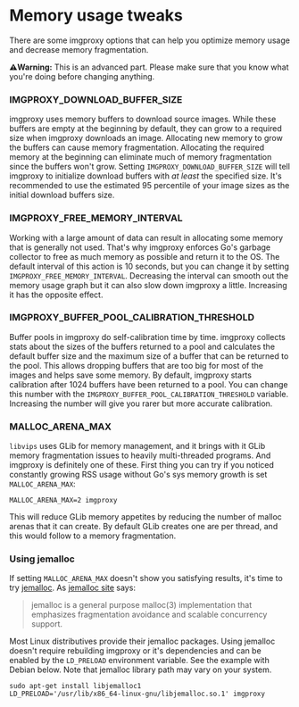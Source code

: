 # Memory usage tweaks

There are some imgproxy options that can help you optimize memory usage and decrease memory fragmentation.

**⚠️Warning:** This is an advanced part. Please make sure that you know what you're doing before changing anything.

### IMGPROXY_DOWNLOAD_BUFFER_SIZE

imgproxy uses memory buffers to download source images. While these buffers are empty at the beginning by default, they can grow to a required size when imgproxy downloads an image. Allocating new memory to grow the buffers can cause memory fragmentation. Allocating the required memory at the beginning can eliminate much of memory fragmentation since the buffers won't grow. Setting `IMGPROXY_DOWNLOAD_BUFFER_SIZE` will tell imgproxy to initialize download buffers with _at least_ the specified size. It's recommended to use the estimated 95 percentile of your image sizes as the initial download buffers size.

### IMGPROXY_FREE_MEMORY_INTERVAL

Working with a large amount of data can result in allocating some memory that is generally not used. That's why imgproxy enforces Go's garbage collector to free as much memory as possible and return it to the OS. The default interval of this action is 10 seconds, but you can change it by setting `IMGPROXY_FREE_MEMORY_INTERVAL`. Decreasing the interval can smooth out the memory usage graph but it can also slow down imgproxy a little. Increasing it has the opposite effect.

### IMGPROXY_BUFFER_POOL_CALIBRATION_THRESHOLD

Buffer pools in imgproxy do self-calibration time by time. imgproxy collects stats about the sizes of the buffers returned to a pool and calculates the default buffer size and the maximum size of a buffer that can be returned to the pool. This allows dropping buffers that are too big for most of the images and helps save some memory. By default, imgproxy starts calibration after 1024 buffers have been returned to a pool. You can change this number with the `IMGPROXY_BUFFER_POOL_CALIBRATION_THRESHOLD` variable. Increasing the number will give you rarer but more accurate calibration.

### MALLOC_ARENA_MAX

`libvips` uses GLib for memory management, and it brings with it GLib memory fragmentation issues to heavily multi-threaded programs. And imgproxy is definitely one of these. First thing you can try if you noticed constantly growing RSS usage without Go's sys memory growth is set `MALLOC_ARENA_MAX`:

```
MALLOC_ARENA_MAX=2 imgproxy
```

This will reduce GLib memory appetites by reducing the number of malloc arenas that it can create. By default GLib creates one are per thread, and this would follow to a memory fragmentation.


### Using jemalloc

If setting `MALLOC_ARENA_MAX` doesn't show you satisfying results, it's time to try [jemalloc](http://jemalloc.net/). As [jemalloc site](http://jemalloc.net/) says:

> jemalloc is a general purpose malloc(3) implementation that emphasizes fragmentation avoidance and scalable concurrency support.

Most Linux distributives provide their jemalloc packages. Using jemalloc doesn't require rebuilding imgproxy or it's dependencies and can be enabled by the `LD_PRELOAD` environment variable. See the example with Debian below. Note that jemalloc library path may vary on your system.

```
sudo apt-get install libjemalloc1
LD_PRELOAD='/usr/lib/x86_64-linux-gnu/libjemalloc.so.1' imgproxy
```
